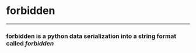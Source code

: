 # forbidden
---
### forbidden is a python data serialization into a string format called *forbidden*

